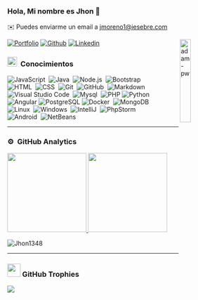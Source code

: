 ### Hola, Mi nombre es Jhon 👋
✉️ Puedes enviarme un email a jmoreno1@iesebre.com

<p><img height="22%" width="22%" align="right" src="https://github.com/Adam-pw/Adam-pw/blob/main/animation_500_kxa883sd.gif" alt="adam-pw" /></p>

[![Portfolio](https://img.shields.io/badge/-Portfolio-red?style=flat&logo=appveyor&logoColor=white)]()
[![Github](https://img.shields.io/badge/-Github-000?style=flat&logo=Github&logoColor=white)](https://github.com/Jhon1348)
[![Linkedin](https://img.shields.io/badge/-LinkedIn-blue?style=flat&logo=Linkedin&logoColor=white)](https://www.linkedin.com/in/jdmorenog/)


 
### <img src = "https://media2.giphy.com/media/QssGEmpkyEOhBCb7e1/giphy.gif?cid=ecf05e47a0n3gi1bfqntqmob8g9aid1oyj2wr3ds3mg700bl&rid=giphy.gif" width = 22px> &nbsp;Conocimientos 

<p align="left">
  
![JavaScript](https://img.shields.io/badge/-JavaScript-05122A?style=flat&logo=javascript)&nbsp;
![Java](https://img.shields.io/badge/-Java-05122A?style=flat&logo=Java&logoColor=FFA518)&nbsp;
![Node.js](https://img.shields.io/badge/-Node.js-05122A?style=flat&logo=node.js)&nbsp;
![Bootstrap](https://img.shields.io/badge/-Bootstrap-05122A?style=flat&logo=bootstrap&logoColor=563D7C)\
![HTML](https://img.shields.io/badge/-HTML-05122A?style=flat&logo=HTML5)&nbsp;
![CSS](https://img.shields.io/badge/-CSS-05122A?style=flat&logo=CSS3&logoColor=1572B6)&nbsp;
![Git](https://img.shields.io/badge/-Git-05122A?style=flat&logo=git)&nbsp;
![GitHub](https://img.shields.io/badge/-GitHub-05122A?style=flat&logo=github)&nbsp;
![Markdown](https://img.shields.io/badge/-Markdown-05122A?style=flat&logo=markdown)\
![Visual Studio Code](https://img.shields.io/badge/-Visual%20Studio%20Code-05122A?style=flat&logo=visual-studio-code&logoColor=007ACC)&nbsp;
![Mysql](https://img.shields.io/badge/MySQL-05122A?style=flat&llogo=mysql&logoColor=white)&nbsp;
![PHP](https://img.shields.io/badge/PHP-05122A?logo=php&logoColor=white)
![Python](https://img.shields.io/badge/-Python-05122A?style=flat&logo=python)&nbsp;\
![Angular](https://img.shields.io/badge/Angular-05122A?logo=angular&logoColor=red)
![PostgreSQL](https://img.shields.io/badge/PostgreSQL-05122A?logo=postgresql&logoColor=white)
![Docker](https://img.shields.io/badge/Docker-05122A?style=flat&logo=docker)&nbsp;
![MongoDB](https://img.shields.io/badge/MongoDB-05122A?style=flat&logo=mongodb)&nbsp;\
![Linux](https://img.shields.io/badge/Linux-05122A?style=flat&logo=linux)&nbsp;
![Windows](https://img.shields.io/badge/Windows-05122A?style=flat&logo=windows)&nbsp;
![IntelliJ](https://img.shields.io/badge/IntelliJ-05122A?style=flat&logo=intellijidea)&nbsp;
![PhpStorm](https://img.shields.io/badge/PhpStorm-05122A?style=flat&logo=phpstorm)&nbsp;\
![Android](https://img.shields.io/badge/Android-05122A?style=flat&logo=androidstudio)&nbsp;
![NetBeans](https://img.shields.io/badge/NetBeans-05122A?style=flat&logo=netbeans)&nbsp;
</p>


-----

### ⚙️ &nbsp;GitHub Analytics

<p align="center">

<p align="flex">
<a href="https://github.com/Jhon1348">
  <img height="180em" src="https://github-readme-stats-eight-theta.vercel.app/api?username=Jhon1348&show_icons=true&theme=algolia&include_all_commits=true&count_private=true"/>
  <img height="180em" src="https://github-readme-stats-eight-theta.vercel.app/api/top-langs/?username=Jhon1348&layout=compact&langs_count=8&theme=algolia"/>
</a>
  <p align="flex"><img src="https://github-readme-streak-stats.herokuapp.com/?user=Jhon1348&theme=algolia" alt="Jhon1348"/></p>
</p>
</p>

-----

### <img src="https://media.giphy.com/media/QaMcXSekUWx7aogAUr/giphy.gif" width="30" />&nbsp;GitHub Trophies
<img src="https://github-profile-trophy.vercel.app/?username=Jhon1348&theme=algolia" />
